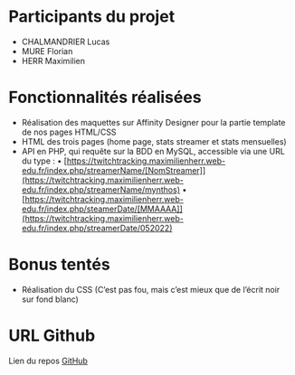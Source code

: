 ﻿# Participants du projet
- CHALMANDRIER Lucas
- MURE Florian
- HERR Maximilien

# Fonctionnalités réalisées

- Réalisation des maquettes sur Affinity Designer pour la partie template de nos pages HTML/CSS
- HTML des trois pages (home page, stats streamer et stats mensuelles)
- API en PHP, qui requête sur la BDD en MySQL, accessible via une URL du type : 
   • [https://twitchtracking.maximilienherr.web-edu.fr/index.php/streamerName/[NomStreamer]](https://twitchtracking.maximilienherr.web-edu.fr/index.php/streamerName/mynthos)
   • [https://twitchtracking.maximilienherr.web-edu.fr/index.php/steamerDate/[MMAAAA]](https://twitchtracking.maximilienherr.web-edu.fr/index.php/streamerDate/052022)
   
# Bonus tentés

- Réalisation du CSS (C’est pas fou, mais c’est mieux que de l’écrit noir sur fond blanc)
#
# URL Github

Lien du repos [GitHub](https://github.com/lucaschlm/twitch-tracker)
